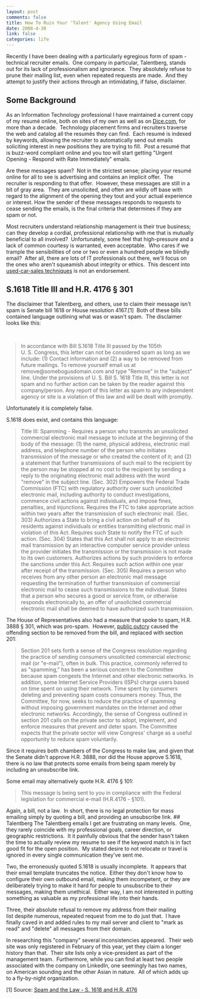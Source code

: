 ```yaml
--- 
layout: post
comments: false
title: How To Ruin Your 'Talent' Agency Using Email
date: 2008-4-30
link: false
categories: life
---
```

Recently I have been dealing with a particularly egregious form of spam - technical recruiter emails.  One company in particular, Talentberg, stands out for its lack of professionalism and ignorance.  They absolutely refuse to prune their mailing list, even when repeated requests are made.  And they attempt to justify their actions through an intimidating, if false, disclaimer. 
## Some Background
As an Information Technology professional I have maintained a current copy of my resumé online, both on sites of my own as well as on <a title="Dice" href="http://dice.com">Dice.com</a>, for more than a decade.  Technology placement firms and recruiters traverse the web and catalog all the resumés they can find.  Each resumé is indexed by keywords, allowing the recruiter to automatically send out emails soliciting interest in new positions they are trying to fill.  Post a resumé that is buzz-word compliant online and you too will start getting "Urgent Opening - Respond with Rate Immediately" emails.

Are these messages spam?  Not in the strictest sense; placing your resumé online for all to see is advertising and contains an implicit offer.  The recruiter is responding to that offer.  However, these messages are still in a bit of gray area.  They are unsolicited, and often are wildly off base with regard to the alignment of the opening they tout and your actual experience or interest. How the sender of these messages responds to requests to cease sending the emails, is the final criteria that determines if they are spam or not.

Most recruiters understand relationship management is their true business; can they develop a cordial, professional relationship with me that is mutually beneficial to all involved?  Unfortunately, some feel that high-pressure and a lack of common courtesy is warranted, even acceptable.  Who cares if we trample the sensibilities of one or two or even a hundred people we blindly email?  After all, there are lots of IT professionals out there, we'll focus on the ones who aren't squeamish about integrity or ethics.  This descent into<a title="User Car Recruiting" href="http://codeprole.wordpress.com/2006/11/05/use-car-recruiting/"> used-car-sales techniques</a> is not an endorsement.
## S.1618 Title III and H.R. 4176 § 301
The disclaimer that Talentberg, and others, use to claim their message isn't spam is Senate bill 1618 or House resolution 4167.[1]  Both of these bills contained language outlining what was or wasn't spam.  The disclaimer looks like this:

 
<blockquote>In accordance with Bill S.1618 Title III passed by the 105th U. S. Congress, this letter can not be considered spam as long as we include: (1) Contact information and (2) a way to be removed from future mailings. To remove yourself email us at remove@somebogusdomain.com and type "Remove" in the "subject" line. Under the provisions of U. S. Bill S. 1618 Title III, this letter is not spam and no further action can be taken by the reader against this company/person. Any report of this letter as spam to any independent agency or site is a violation of this law and will be dealt with promptly.</blockquote>
Unfortunately it is completely false.

S.1618 does exist, and contains this language:
<blockquote>Title III: Spamming - Requires a person who transmits an unsolicited commercial electronic mail message to include at the beginning of the body of the message: (1) the name, physical address, electronic mail address, and telephone number of the person who initiates transmission of the message or who created the content of it; and (2) a statement that further transmissions of such mail to the recipient by the person may be stopped at no cost to the recipient by sending a reply to the originating electronic mail address with the word "remove" in the subject line.
(Sec. 302) Empowers the Federal Trade Commission (FTC) with regulatory authority over such unsolicited electronic mail, including authority to conduct investigations, commence civil actions against individuals, and impose fines, penalties, and injunctions. Requires the FTC to take appropriate action within two years after the transmission of such electronic mail.
(Sec. 303) Authorizes a State to bring a civil action on behalf of its residents against individuals or entities transmitting electronic mail in violation of this Act. Requires such State to notify the FTC of such action.
(Sec. 304) States that this Act shall not apply to an electronic mail transmission by an interactive computer service provider unless the provider initiates the transmission or the transmission is not made to its own customers.
Authorizes actions by such providers to enforce the sanctions under this Act. Requires such action within one year after receipt of the transmission.
(Sec. 305) Requires a person who receives from any other person an electronic mail message requesting the termination of further transmission of commercial electronic mail to cease such transmissions to the individual. States that a person who secures a good or service from, or otherwise responds electronically to, an offer of unsolicited commercial electronic mail shall be deemed to have authorized such transmission.</blockquote>
The House of Representatives also had a measure that spoke to spam, H.R. 3888 § 301, which was pro-spam.  However, <a title="Wired.com: Pro-spam bill derailed" href="http://www.wired.com/news/politics/0,1283,14146,00.html">public outcry</a> caused the offending section to be removed from the bill, and replaced with section 201:
<blockquote>Section 201 sets forth a sense of the Congress resolution regarding the practice of sending consumers unsolicited commercial electronic mail (or "e-mail"), often in bulk. This practice, commonly referred to as "spamming," has been a serious concern to the Committee because spam congests the Internet and other electronic networks. In addition, some Internet Service Providers (ISPs) charge users based on time spent on using their network. Time spent by consumers deleting and preventing spam costs consumers money.
Thus, the Committee, for now, seeks to reduce the practice of spamming without imposing government mandates on the Internet and other electronic networks. Accordingly, the sense of Congress outlined in section 201 calls on the private sector to adopt, implement, and enforce measures that prevent and deter spam. The Committee expects that the private sector will view Congress' charge as a useful opportunity to reduce spam voluntarily.</blockquote>
Since it requires both chambers of the Congress to make law, and given that the Senate didn't approve H.R. 3888, nor did the House approve S.1618, there is no law that protects some emails from being spam merely by including an unsubscribe link.

Some email may alternatively quote H.R. 4176 § 101:
<blockquote>This message is being sent to you in compliance with the Federal legislation for commercial e-mail (H.R.4176 - §101).</blockquote>
Again, a bill, not a law.  In short, there is no legal protection for mass emailing simply by quoting a bill, and providing an unsubscribe link.
## Talentberg
The Talentberg emails I get are frustrating on many levels.  One, they rarely coincide with my professional goals, career direction, or geographic restrictions.  It it painfully obvious that the sender hasn't taken the time to actually review my resume to see if the keyword match is in fact good fit for the open position.  My stated desire to not relocate or travel is ignored in every single communication they've sent me.

Two, the erroneously quoted S.1618 is usually incomplete.  It appears that their email template truncates the notice.  Either they don't know how to configure their own outbound email, making them incompetent, or they are deliberately trying to make it hard for people to unsubscribe to their messages, making them unethical.  Either way, I am not interested in putting something as valuable as my professional life into their hands.

Three, their absolute refusal to remove my address from their mailing list despite numerous, repeated request from me to do just that.  I have finally caved in and added rules to my mail server and client to "mark as read" and "delete" all messages from their domain.

In researching this "company" several inconsistencies appeared.  Their web site was only registered in February of this year, yet they claim a longer history than that.  Their site lists only a vice-president as part of the management team.  Furthermore, while you can find at least two people associated with the company on LinkedIn, one seemingly has two names, on American sounding and the other Asian in nature.  All of which adds up to a fly-by-night organization.

[1] Source: <a title="Spam and the Law - S.1618 and H.R. 4176" href="http://www.jamesshuggins.com/h/tek1/spam_and_law.htm">Spam and the Law - S. 1618 and H.R. 4176</a>
